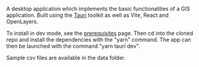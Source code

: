 A desktop application which implements the basic functionalities of a GIS application. Built using the [Tauri](https://tauri.app/) toolkit as well as Vite, React and OpenLayers.

To install in dev mode, see the [prerequisites](https://tauri.app/v1/guides/getting-started/prerequisites) page. Then cd into the cloned repo and install the dependencies with the "yarn" command. The app can then be launched with the command "yarn tauri dev".

Sample csv files are available in the data folder.
